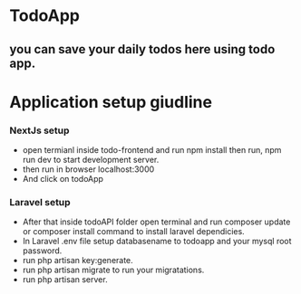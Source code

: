 # TodoApp
## you can save your daily todos here using todo app.
# Application setup giudline

### NextJs setup
- open termianl inside todo-frontend and run npm install then run, npm run dev to start development server.
- then run in browser localhost:3000
- And click on todoApp

### Laravel setup
- After that inside todoAPI folder open terminal and run composer update or composer install command to install laravel dependicies.
- In Laravel .env file setup databasename to todoapp and your mysql root password.
- run php artisan key:generate.
- run php artisan migrate to run your migratations.
- run php artisan server.

